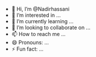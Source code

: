 - 👋 Hi, I’m @Nadirhassani
- 👀 I’m interested in ...
- 🌱 I’m currently learning ...
- 💞️ I’m looking to collaborate on ...
- 📫 How to reach me ...
- 😄 Pronouns: ...
- ⚡ Fun fact: ...

<!---
Nadirhassani/Nadirhassani is a ✨ special ✨ repository because its `README.md` (this file) appears on your GitHub profile.
You can click the Preview link to take a look at your changes.
--->
